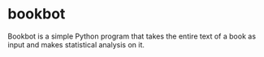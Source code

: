# bookbot

Bookbot is a simple Python program that takes the entire text of a book as input and makes statistical analysis on it.